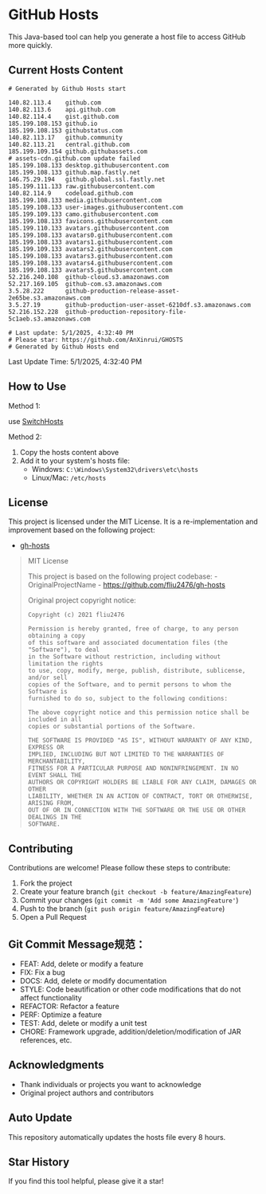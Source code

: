 # GitHub Hosts

This Java-based tool can help you generate a host file to access GitHub more quickly.

## Current Hosts Content

```hosts
# Generated by Github Hosts start  

140.82.113.4    github.com
140.82.113.6    api.github.com
140.82.114.4    gist.github.com
185.199.108.153 github.io
185.199.108.153 githubstatus.com
140.82.113.17   github.community
140.82.113.21   central.github.com
185.199.109.154 github.githubassets.com
# assets-cdn.github.com update failed
185.199.108.133 desktop.githubusercontent.com
185.199.108.133 github.map.fastly.net
146.75.29.194   github.global.ssl.fastly.net
185.199.111.133 raw.githubusercontent.com
140.82.114.9    codeload.github.com
185.199.108.133 media.githubusercontent.com
185.199.108.133 user-images.githubusercontent.com
185.199.109.133 camo.githubusercontent.com
185.199.108.133 favicons.githubusercontent.com
185.199.110.133 avatars.githubusercontent.com
185.199.108.133 avatars0.githubusercontent.com
185.199.108.133 avatars1.githubusercontent.com
185.199.109.133 avatars2.githubusercontent.com
185.199.108.133 avatars3.githubusercontent.com
185.199.108.133 avatars4.githubusercontent.com
185.199.108.133 avatars5.githubusercontent.com
52.216.240.108  github-cloud.s3.amazonaws.com
52.217.169.105  github-com.s3.amazonaws.com
3.5.28.222      github-production-release-asset-2e65be.s3.amazonaws.com
3.5.27.19       github-production-user-asset-6210df.s3.amazonaws.com
52.216.152.228  github-production-repository-file-5c1aeb.s3.amazonaws.com

# Last update: 5/1/2025, 4:32:40 PM
# Please star: https://github.com/AnXinrui/GHOSTS
# Generated by Github Hosts end
```

Last Update Time: 5/1/2025, 4:32:40 PM

## How to Use

Method 1:

use [SwitchHosts](https://github.com/oldj/SwitchHosts)

Method 2:
1. Copy the hosts content above
2. Add it to your system's hosts file:
   - Windows: `C:\Windows\System32\drivers\etc\hosts`
   - Linux/Mac: `/etc/hosts`

## License
This project is licensed under the MIT License. It is a re-implementation and improvement based on the following project:
- [gh-hosts](https://github.com/fliu2476/gh-hosts)

> MIT License 
>
> This project is based on the following project codebase: -OriginalProjectName - https://github.com/fliu2476/gh-hosts
>
> Original project copyright notice:
>
> ```
> Copyright (c) 2021 fliu2476
> 
> Permission is hereby granted, free of charge, to any person obtaining a copy
> of this software and associated documentation files (the "Software"), to deal
> in the Software without restriction, including without limitation the rights
> to use, copy, modify, merge, publish, distribute, sublicense, and/or sell
> copies of the Software, and to permit persons to whom the Software is
> furnished to do so, subject to the following conditions:
> 
> The above copyright notice and this permission notice shall be included in all
> copies or substantial portions of the Software.
> 
> THE SOFTWARE IS PROVIDED "AS IS", WITHOUT WARRANTY OF ANY KIND, EXPRESS OR
> IMPLIED, INCLUDING BUT NOT LIMITED TO THE WARRANTIES OF MERCHANTABILITY,
> FITNESS FOR A PARTICULAR PURPOSE AND NONINFRINGEMENT. IN NO EVENT SHALL THE
> AUTHORS OR COPYRIGHT HOLDERS BE LIABLE FOR ANY CLAIM, DAMAGES OR OTHER
> LIABILITY, WHETHER IN AN ACTION OF CONTRACT, TORT OR OTHERWISE, ARISING FROM,
> OUT OF OR IN CONNECTION WITH THE SOFTWARE OR THE USE OR OTHER DEALINGS IN THE
> SOFTWARE.
> ```

## Contributing

Contributions are welcome! Please follow these steps to contribute:

1. Fork the project
2. Create your feature branch (`git checkout -b feature/AmazingFeature`)
3. Commit your changes (`git commit -m 'Add some AmazingFeature'`)
4. Push to the branch (`git push origin feature/AmazingFeature`)
5. Open a Pull Request

## Git Commit Message规范：

- FEAT: Add, delete or modify a feature
- FIX: Fix a bug
- DOCS: Add, delete or modify documentation
- STYLE: Code beautification or other code modifications that do not affect functionality
- REFACTOR: Refactor a feature
- PERF: Optimize a feature
- TEST: Add, delete or modify a unit test
- CHORE: Framework upgrade, addition/deletion/modification of JAR references, etc.

## Acknowledgments

- Thank individuals or projects you want to acknowledge
- Original project authors and contributors

## Auto Update

This repository automatically updates the hosts file every 8 hours.

## Star History

If you find this tool helpful, please give it a star!

